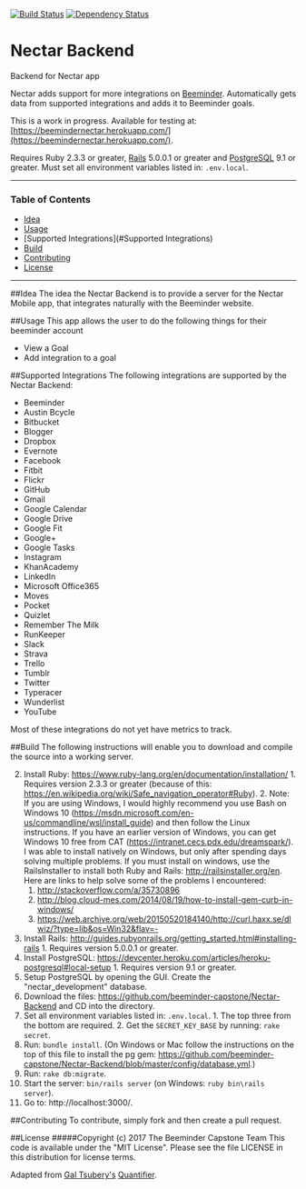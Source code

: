 [![Build Status](https://travis-ci.org/beeminder-capstone/Nectar-Backend.svg?branch=master)](https://travis-ci.org/beeminder-capstone/Nectar-Backend)
[![Dependency Status](https://www.versioneye.com/user/projects/58acea064ca76f0047de1862/badge.svg?style=flat)](https://www.versioneye.com/user/projects/58acea064ca76f0047de1862)

# Nectar Backend
Backend for Nectar app

Nectar adds support for more integrations on [Beeminder](https://www.beeminder.com/). Automatically gets data from supported integrations and adds it to Beeminder goals.

This is a work in progress. Available for testing at: [https://beemindernectar.herokuapp.com/](https://beemindernectar.herokuapp.com/).

Requires Ruby 2.3.3 or greater, [Rails](http://guides.rubyonrails.org/getting_started.html) 5.0.0.1 or greater and [PostgreSQL](https://devcenter.heroku.com/articles/heroku-postgresql#local-setup) 9.1 or greater. Must set all environment variables listed in: `.env.local`.


---

### Table of Contents
 - [Idea](#Idea)
 - [Usage](#usage)
 - [Supported Integrations](#Supported Integrations)
 - [Build](#build)
 - [Contributing](#contributing)
 - [License](#license)
 
---


##Idea
The idea the Nectar Backend is to provide a server for the Nectar Mobile app, that integrates naturally with the Beeminder website.

##Usage
This app allows the user to do the following things for their beeminder account

 * View a Goal
 * Add integration to a goal
 

##Supported Integrations
The following integrations are supported by the Nectar Backend:

* Beeminder
* Austin Bcycle
* Bitbucket
* Blogger
* Dropbox
* Evernote
* Facebook
* Fitbit
* Flickr
* GitHub
* Gmail
* Google Calendar
* Google Drive
* Google Fit
* Google+
* Google Tasks
* Instagram
* KhanAcademy
* LinkedIn
* Microsoft Office365
* Moves
* Pocket
* Quizlet
* Remember The Milk
* RunKeeper
* Slack
* Strava
* Trello
* Tumblr
* Twitter
* Typeracer
* Wunderlist
* YouTube

Most of these integrations do not yet have metrics to track.


##Build
The following instructions will enable you to download and compile the source into a working server.


2.    Install Ruby: https://www.ruby-lang.org/en/documentation/installation/
    1.    Requires version 2.3.3 or greater (because of this: https://en.wikipedia.org/wiki/Safe_navigation_operator#Ruby).
    2.    Note: If you are using Windows, I would highly recommend you use Bash on Windows 10 (https://msdn.microsoft.com/en-us/commandline/wsl/install_guide) and then follow the Linux instructions. If you have an earlier version of Windows, you can get Windows 10 free from CAT (https://intranet.cecs.pdx.edu/dreamspark/). I was able to install natively on Windows, but only after spending days solving multiple problems. If you must install on windows, use the RailsInstaller to install both Ruby and Rails: http://railsinstaller.org/en. Here are links to help solve some of the problems I encountered:
        1.    http://stackoverflow.com/a/35730896
        2.    http://blog.cloud-mes.com/2014/08/19/how-to-install-gem-curb-in-windows/
        3.    https://web.archive.org/web/20150520184140/http://curl.haxx.se/dlwiz/?type=lib&os=Win32&flav=-
3.    Install Rails: http://guides.rubyonrails.org/getting_started.html#installing-rails
    1.    Requires version 5.0.0.1 or greater.
4.    Install PostgreSQL: https://devcenter.heroku.com/articles/heroku-postgresql#local-setup
    1.    Requires version 9.1 or greater.
5.    Setup PostgreSQL by opening the GUI. Create the "nectar_development" database.
6.    Download the files: https://github.com/beeminder-capstone/Nectar-Backend and CD into the directory.
7.    Set all environment variables listed in: `.env.local`.
    1.    The top three from the bottom are required.
    2.    Get the `SECRET_KEY_BASE` by running: `rake secret`.
8.    Run: `bundle install`. (On Windows or Mac follow the instructions on the top of this file to install the pg gem: https://github.com/beeminder-capstone/Nectar-Backend/blob/master/config/database.yml.)
9.    Run: `rake db:migrate`.
10.    Start the server: `bin/rails server` (on Windows: `ruby bin\rails server`).
11.    Go to: http://localhost:3000/.





##Contributing
To contribute, simply fork and then create a pull request. 

##License
#####Copyright (c) 2017 The Beeminder Capstone Team
This code is available under the "MIT License".
Please see the file LICENSE in this distribution for license terms.

Adapted from [Gal Tsubery's](https://github.com/tsubery/) [Quantifier](https://github.com/tsubery/quantifier/).
